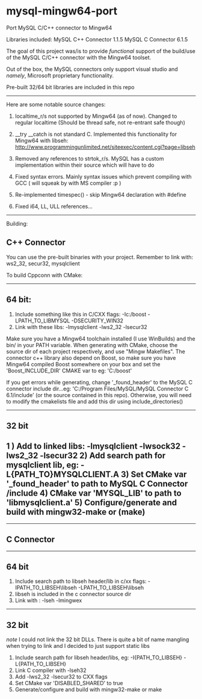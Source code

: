 # mysql-mingw64-port
Port MySQL C/C++ connector to Mingw64

Libraries included:
MySQL C++ Connector 1.1.5
MySQL C Connector 6.1.5

The goal of this project was/is to provide *functional* support of the build/use of the MySQL C/C++ connector with the Mingw64 toolset. 

Out of the box, the MySQL connectors only support visual studio and *namely*, Microsoft proprietary functionality.

Pre-built 32/64 bit libraries are included in this repo

------------------------------------------------------------

Here are some notable source changes:

1) localtime_r/s not supported by Mingw64 (as of now). Changed to regular localtime (Should be thread safe, not re-entrant safe though)

2) __try __catch is not standard C. Implemented this functionality for Mingw64 with libseh: http://www.programmingunlimited.net/siteexec/content.cgi?page=libseh

3) Removed any references to strtok_r/s. MySQL has a custom implementation within their source which will have to do

4) Fixed syntax errors. Mainly syntax issues which prevent compiling with GCC ( will squeak by with MS compiler :p )

5) Re-implemented timespec() - skip Mingw64 declaration with #define

6) Fixed i64, LL, ULL references...

---------------------------------------------------

Building:

C++ Connector
--------------
You can use the pre-built binaries with your project. Remember to link with: ws2_32, secur32, mysqlclient

To build Cppconn with CMake:

-------------------------------------
64 bit:
---------------------------------------
1) Include something like this in C/CXX flags: -Ic:/boost -LPATH_TO_LIBMYSQL -DSECURITY_WIN32
2) Link with these libs: -lmysqlclient -lws2_32 -lsecur32

Make sure you have a Mingw64 toolchain installed (I use WinBuilds) and the bin/ in your PATH variable. When generating with CMake, choose the source dir of each project respectively, and use "Mingw Makefiles". The connector c++ library also depend on Boost, so make sure you have Mingw64 compiled Boost somewhere on your box and set the 'Boost_INCLUDE_DIR' CMAKE var to eg: 'C:/boost'

If you get errors while generating, change '_found_header' to the MySQL C connector include dir...eg: 'C:/Program Files/MySQL/MySQL Connector C 6.1/include' (or the source contained in this repo). Otherwise, you will need to modify the cmakelists file and add this dir using include_directories()

--------------------------------------------
32 bit
--------------------------------------------

1 ) Add to linked libs: -lmysqlclient -lwsock32 -lws2_32 -lsecur32
2) Add search path for mysqlclient lib, eg: -L{PATH_TO}MYSQLCLIENT.A
3) Set CMake var '_found_header' to path to MySQL C Connector /include
4) CMake var 'MYSQL_LIB' to path to 'libmysqlclient.a'
5) Configure/generate and build with mingw32-make or (make)
-------------------------------------------

-----------------------------
C Connector
----------------------------

-----------------------
64 bit
----------------------
1) Include search path to libseh header/lib in c/xx flags: -IPATH_TO_LIBSEH\libseh -LPATH_TO_LIBSEH\libseh
2) libseh is included in the c connector source dir
3) Link with : -lseh -lmingwex

-----------------------
32 bit
-------------------------

*note* I could not link the 32 bit DLLs. There is quite a bit of name mangling when trying to link and I decided to just support static libs

1) Include search path for libseh header/libs, eg: -I{PATH_TO_LIBSEH} -L{PATH_TO_LIBSEH}
2) Link C compiler with -lseh32
3) Add  -lws2_32 -lsecur32 to CXX flags
4) Set CMake var 'DISABLED_SHARED' to true
5) Generate/configure and build with mingw32-make or make

